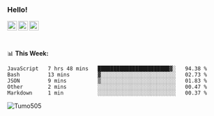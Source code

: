 ### Hello!
<a href="https://www.facebook.com/tumo.kgosiyame">
  <img align="left" alt="Tumo kgosiyame" width="22px" src="https://raw.githubusercontent.com/peterthehan/peterthehan/master/assets/facebook.svg" />
</a>
<a href="https://twitter.com/Tumo505">
  <img align="left" alt="Tumo kgosiyame | Twitter" width="22px" src="https://raw.githubusercontent.com/peterthehan/peterthehan/master/assets/twitter.svg" />
</a>
<a href="https://www.linkedin.com/in/tumo-kgosiyame-23a696168/">
  <img align="left" alt="Tumo kgosiyame | Linkedin" width="22px" src="https://raw.githubusercontent.com/peterthehan/peterthehan/master/assets/linkedin.svg" />
</a>

<br/>
<br/>
<br/>

📊 **This  Week:**

<!--START_SECTION:waka-->
```text
JavaScript   7 hrs 48 mins   ███████████████████████▓░   94.38 % 
Bash         13 mins         ▓░░░░░░░░░░░░░░░░░░░░░░░░   02.73 % 
JSON         9 mins          ▒░░░░░░░░░░░░░░░░░░░░░░░░   01.83 % 
Other        2 mins          ░░░░░░░░░░░░░░░░░░░░░░░░░   00.47 % 
Markdown     1 min           ░░░░░░░░░░░░░░░░░░░░░░░░░   00.37 % 
```
<!--END_SECTION:waka-->

 <img align="left" src="https://github-readme-stats.vercel.app/api?username=Tumo505&show_icons=true&theme=gotham" alt="Tumo505" />


